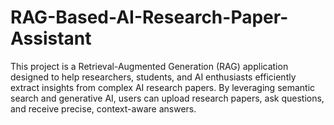 # RAG-Based-AI-Research-Paper-Assistant
This project is a Retrieval-Augmented Generation (RAG) application designed to help researchers, students, and AI enthusiasts efficiently extract insights from complex AI research papers. By leveraging semantic search and generative AI, users can upload research papers, ask questions, and receive precise, context-aware answers.
